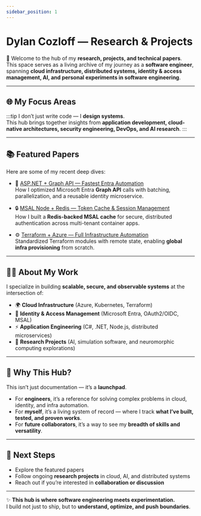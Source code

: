 ```yaml
---
sidebar_position: 1
---
```


# Dylan Cozloff — Research & Projects

🚀 Welcome to the hub of my **research, projects, and technical papers**.  
This space serves as a living archive of my journey as a **software engineer**, spanning **cloud infrastructure, distributed systems, identity & access management, AI, and personal experiments in software engineering**.

---

## 🌐 My Focus Areas

:::tip
I don’t just write code — I **design systems**.  
This hub brings together insights from **application development, cloud-native architectures, security engineering, DevOps, and AI research**.
:::

---

## 📚 Featured Papers

Here are some of my recent deep dives:

- 🔑 [ASP.NET + Graph API — Fastest Entra Automation](./entra/graph-automation-optimize)  
  How I optimized Microsoft Entra **Graph API** calls with batching, parallelization, and a reusable identity microservice.

- 🔒 [MSAL Node + Redis — Token Cache & Session Management](./msal-node-redis-token-cache.md)  
  How I built a **Redis-backed MSAL cache** for secure, distributed authentication across multi-tenant container apps.

- ⚙️ [Terraform + Azure — Full Infrastructure Automation](./terraform/)  
  Standardized Terraform modules with remote state, enabling **global infra provisioning** from scratch.

---

## 🧑‍💻 About My Work

I specialize in building **scalable, secure, and observable systems** at the intersection of:

- 🌍 **Cloud Infrastructure** (Azure, Kubernetes, Terraform)
- 🔐 **Identity & Access Management** (Microsoft Entra, OAuth2/OIDC, MSAL)
- ⚡ **Application Engineering** (C#, .NET, Node.js, distributed microservices)
- 🧠 **Research Projects** (AI, simulation software, and neuromorphic computing explorations)

---

## 🌟 Why This Hub?

This isn’t just documentation — it’s a **launchpad**.

- For **engineers**, it’s a reference for solving complex problems in cloud, identity, and infra automation.
- For **myself**, it’s a living system of record — where I track **what I’ve built, tested, and proven works**.
- For **future collaborators**, it’s a way to see my **breadth of skills and versatility**.

---

## 🔭 Next Steps

- Explore the featured papers
- Follow ongoing **research projects** in cloud, AI, and distributed systems
- Reach out if you’re interested in **collaboration or discussion**

---

✨ **This hub is where software engineering meets experimentation.**  
I build not just to ship, but to **understand, optimize, and push boundaries**.
